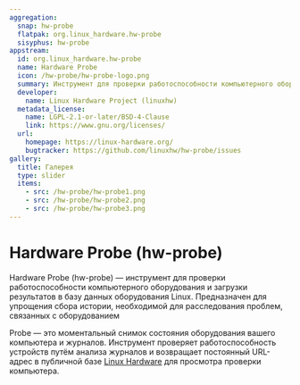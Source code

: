```yaml
---
aggregation:
  snap: hw-probe
  flatpak: org.linux_hardware.hw-probe
  sisyphus: hw-probe
appstream:
  id: org.linux_hardware.hw-probe
  name: Hardware Probe
  icon: /hw-probe/hw-probe-logo.png
  summary: Инструмент для проверки работоспособности компьютерного оборудования и загрузки результатов в базу данных оборудования Linux
  developer:
    name: Linux Hardware Project (linuxhw)
  metadata_license:
    name: LGPL-2.1-or-later/BSD-4-Clause
    link: https://www.gnu.org/licenses/
  url:
    homepage: https://linux-hardware.org/
    bugtracker: https://github.com/linuxhw/hw-probe/issues
gallery:
  title: Галерея
  type: slider
  items:
    - src: /hw-probe/hw-probe1.png
    - src: /hw-probe/hw-probe2.png
    - src: /hw-probe/hw-probe3.png
---
```


# Hardware Probe (hw-probe)

Hardware Probe (hw-probe) — инструмент для проверки работоспособности компьютерного оборудования и загрузки результатов в базу данных оборудования Linux. Предназначен для упрощения сбора истории, необходимой
для расследования проблем, связанных с оборудованием

Probe — это моментальный снимок состояния оборудования вашего компьютера и журналов. Инструмент проверяет работоспособность устройств путём анализа журналов и возвращает постоянный URL-адрес в публичной базе [Linux Hardware](https://linux-hardware.org/) для просмотра проверки компьютера.

<AGWGallery />

<!--@include: @apps/_parts/install/content-repo.md-->
<!--@include: @apps/_parts/install/content-flatpak.md-->
<!--@include: @apps/_parts/install/content-snap.md-->
